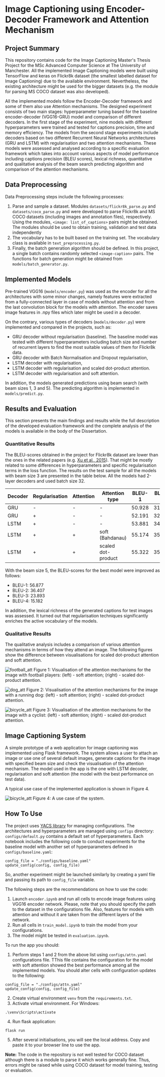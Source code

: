 # Image Captioning using Encoder-Decoder Framework and Attention Mechanism
## Project Summary
This repository contains code for the Image Captioning Master's Thesis Project for the MSc Advanced Computer Science at The University of Manchester. All the implemented Image Captioning models were built using TensorFlow and keras on Flickr8k dataset (the smallest labelled dataset for Image Captioning) due to the available environment. Nevertheless, the existing architecture might be used for the bigger datasets (e.g. the module for parsing MS COCO dataset was also developed). 

All the implemented models follow the Encoder-Decoder framework and some of them also use Attention mechanisms. The designed experiment consists of two main stages: hyperparameter tuning based for the baseline encoder-decoder (VGG16-GRU) model and comparison of different decoders. In the first stage of the experiment, nine models with different hyperparameters were trained and tested for captions precision, time and memory efficiency. The models from the second stage experiments include decoders based on two different Recurrent Neural Networks architectures (GRU and LSTM) with regularisation and two attention mechanisms. These models were assessed and analysed according to a specific evaluation framework which takes into account various aspects of model performance including captions precision (BLEU scores), lexical richness, quantitative and qualitative analysis of the beam search predicting algorithm and comparison of the attention mechanisms.

## Data Preprocessing
Data Preprocessing steps include the following processes:
1. Parse and sample a dataset. Modules ```datasets/flickr8k_parse.py``` and ```datasets/coco_parse.py``` and were developed to parse Flickr8k and MS COCO datasets (including images and annotation files), respectively. Using the modules, ```<image: list_of_captions>``` pairs might be obtained. The modules should be used to obtain training, validation and test data independently 
2. The vocabulary has to be built based on the training set. The vocabulary class is available in ```text_preprocessing.py```.
3. Finally, the batch generation algorithm should be defined. In this project, a single batch contains randomly selected ```<image-caption>``` pairs. The functions for batch generation might be obtained from ```models/batch_generator.py```.

## Implemented Models
Pre-trained VGG16 (```models/encoder.py```) was used as the encoder for all the architectures with some minor changes, namely features were extracted from a fully-connected layer in case of models without attention and from the last convolution block for the models with attention. The encoder saves image features in .npy files which later might be used in a decoder.

On the contrary, various types of decoders (```models/decoder.py```) were implemented and compared in the projects, such as:
* GRU decoder without regularisation (baseline). The baseline model was tested with different hyperparameters including batch size and number of recurrent layers to find the most suitable values of them for Flickr8k data.
* GRU decoder with Batch Normalisation and Dropout regularisation,
* LSTM decoder with regularisation,
* LSTM decoder with regularisation and scaled dot-product attention.
* LSTM decoder with regularisation and soft attention.

In addition, the models generated predictions using beam search (with beam sizes 1, 3 and 5). The predicting algorithm is implemented in ```models/predict.py```.

## Results and Evaluation
This section presents the main findings and results while the full description of the developed evaluation framework and the complete analysis of the models is available in the body of the Dissertation.

### Quantitative Results
The BLEU-scores obtained in the project for Flickr8k dataset are lower than the ones in the related papers (e.g. [Xu et al., 2015](https://arxiv.org/pdf/1502.03044.pdf)). That might be mostly related to some differences in hyperparameters and specific regularisation terms in the loss function. The results on the test sample for all the models with beam size 3 are presented in the table below. All the models had 2-layer decoders and used batch size 32.

| Decoder | Regularisation | Attention | Attention type     | BLEU-1 | BLEU-2 | BLEU-3 | BLEU-4 |
|---------|----------------|-----------|--------------------|--------|--------|--------|--------|
| GRU     | -              | -         | -                  | 50.928 | 31.141 | 19.375 | 12.423 |
| GRU     | +              | -         | -                  | 52.191 | 32.815 | 20.66  | 12.618 |
| LSTM    | +              | -         | -                  | 53.881 | 34.339 | 21.973 | 14.05  |
| LSTM    | +              | +         | soft (Bahdanau)    | 55.174 | 35.941 | 23.557 | 15.013 |
| LSTM    | +              | +         | scaled dot-product | 55.322 | 35.757 | 22.946 | 14.32  |

With the beam size 5, the BLEU-scores for the best model were improved as follows:
* BLEU-1: 56.877
* BLEU-2: 36.407
* BLEU-3: 23.893
* BLEU-4: 15.182

In addition, the lexical richness of the generated captions for test images was assessed. It turned out that regularisation techniques significantly enriches the active vocabulary of the models.

### Qualitative Results
The qualitative analysis includes a comparison of various attention mechanisms in terms of how they attend an image. The following figures show the difference between visualisations for scaled dot-product attention and soft attention.

![football_att](/figures/football_att.png)
Figure 1: Visualisation of the attention mechanisms for the image with football players: (left) - soft attention; (right) - scaled dot-product attention.

![dog_att](/figures/brown_dog_att.png)
Figure 2: Visualisation of the attention mechanisms for the image with a running dog: (left) - soft attention; (right) - scaled dot-product attention.

![bicycle_att](/figures/bicycle_att.png)
Figure 3: Visualisation of the attention mechanisms for the image with a cyclist: (left) - soft attention; (right) - scaled dot-product attention.

## Image Captioning System
A simple prototype of a web application for image captioning was implemented using Flask framework. The system allows a user to attach an image or use one of several default images, generate captions for the image with specified beam size and check the visualisation of the attention mechanism. The model used in the app is the one with LSTM decoder, regularisation and soft attention (the model with the best performance on test data).

A typical use case of the implemented application is shown in Figure 4.

![bicycle_att](/figures/use_case1.png)
Figure 4: A use case of the system.

## How To Use
The project uses [YACS library](https://github.com/rbgirshick/yacs) for managing configurations. The architectures and hyperparameters are managed using ```configs``` directory: ```configs/default.py``` contains a default set of hyperparameters. Each notebook includes the following code to conduct experiments for the baseline model with another set of hyperparameters defined in ```configs/baseline.yaml```:
```
config_file = "./configs/baseline.yaml"
update_config(config, config_file)
```
So, another experiment might be launched similarly by creating a yaml file and passing its path to ```config_file``` variable.

The following steps are the recommendations on how to use the code:
1. Launch ```encoder.ipynb``` and run all cells to encode image features using VGG16 encoder network. Please, note that you should specify the path to the dataset in the configurations file. Also, features for models with attention and without it are taken from the different layers of the network.
2. Run all cells in ```train_model.ipynb``` to train the model from your configurations.
3. The model might be tested in ```evaluation.ipynb```.

To run the app you should:
1. Perform steps 1 and 2 from the above list using ```configs/attn.yaml``` configurations file. TThis file contains the configuration for the model with soft attention showed the best performance among all the implemented models. You should alter cells with configuration updates to the following:
```
config_file = "./configs/attn.yaml"
update_config(config, config_file)
```
2. Create virtual environment ```venv``` from the ```requirements.txt```.
3. Activate virtual environment. For Windows:
```
.\venv\Scripts\activate
```
4. Run flask application:
```
flask run
```
5. After several initialisations, you will see the local address. Copy and paste it to your browser line to use the app.

**Note:** The code in the repository is not well tested for COCO dataset although there is a module to parse it which works generally fine. Thus, errors might be raised while using COCO dataset for model training, testing or evaluation.
